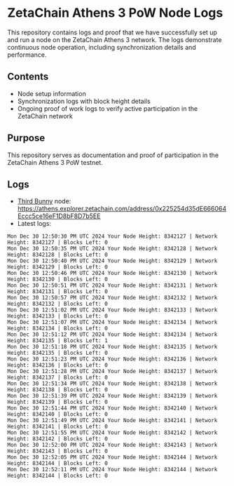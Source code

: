 # ZetaChain Athens 3 PoW Node Logs
This repository contains logs and proof that we have successfully set up and run a node on the ZetaChain Athens 3 network. The logs demonstrate continuous node operation, including synchronization details and performance.

## Contents
- Node setup information
- Synchronization logs with block height details
- Ongoing proof of work logs to verify active participation in the ZetaChain network

## Purpose
This repository serves as documentation and proof of participation in the ZetaChain Athens 3 PoW testnet.

## Logs

- [Third Bunny](https://thirdbunny.xyz/) node: https://athens.explorer.zetachain.com/address/0x225254d35dE666064Eccc5ce16eF1D8bF8D7b5EE
- Latest logs:
```
Mon Dec 30 12:50:30 PM UTC 2024 Your Node Height: 8342127 | Network Height: 8342127 | Blocks Left: 0
Mon Dec 30 12:50:35 PM UTC 2024 Your Node Height: 8342128 | Network Height: 8342128 | Blocks Left: 0
Mon Dec 30 12:50:40 PM UTC 2024 Your Node Height: 8342129 | Network Height: 8342129 | Blocks Left: 0
Mon Dec 30 12:50:46 PM UTC 2024 Your Node Height: 8342130 | Network Height: 8342130 | Blocks Left: 0
Mon Dec 30 12:50:51 PM UTC 2024 Your Node Height: 8342131 | Network Height: 8342131 | Blocks Left: 0
Mon Dec 30 12:50:57 PM UTC 2024 Your Node Height: 8342132 | Network Height: 8342132 | Blocks Left: 0
Mon Dec 30 12:51:02 PM UTC 2024 Your Node Height: 8342133 | Network Height: 8342133 | Blocks Left: 0
Mon Dec 30 12:51:07 PM UTC 2024 Your Node Height: 8342134 | Network Height: 8342134 | Blocks Left: 0
Mon Dec 30 12:51:12 PM UTC 2024 Your Node Height: 8342134 | Network Height: 8342135 | Blocks Left: 1
Mon Dec 30 12:51:18 PM UTC 2024 Your Node Height: 8342135 | Network Height: 8342135 | Blocks Left: 0
Mon Dec 30 12:51:23 PM UTC 2024 Your Node Height: 8342136 | Network Height: 8342136 | Blocks Left: 0
Mon Dec 30 12:51:28 PM UTC 2024 Your Node Height: 8342137 | Network Height: 8342137 | Blocks Left: 0
Mon Dec 30 12:51:34 PM UTC 2024 Your Node Height: 8342138 | Network Height: 8342138 | Blocks Left: 0
Mon Dec 30 12:51:39 PM UTC 2024 Your Node Height: 8342139 | Network Height: 8342139 | Blocks Left: 0
Mon Dec 30 12:51:44 PM UTC 2024 Your Node Height: 8342140 | Network Height: 8342140 | Blocks Left: 0
Mon Dec 30 12:51:49 PM UTC 2024 Your Node Height: 8342141 | Network Height: 8342141 | Blocks Left: 0
Mon Dec 30 12:51:55 PM UTC 2024 Your Node Height: 8342142 | Network Height: 8342142 | Blocks Left: 0
Mon Dec 30 12:52:00 PM UTC 2024 Your Node Height: 8342143 | Network Height: 8342143 | Blocks Left: 0
Mon Dec 30 12:52:05 PM UTC 2024 Your Node Height: 8342144 | Network Height: 8342144 | Blocks Left: 0
Mon Dec 30 12:52:11 PM UTC 2024 Your Node Height: 8342144 | Network Height: 8342144 | Blocks Left: 0
```
